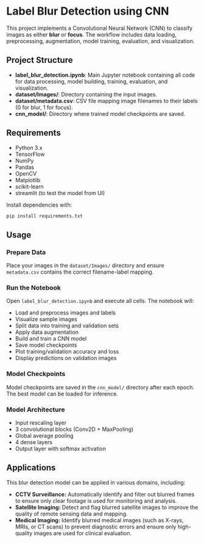 # Label Blur Detection using CNN

This project implements a Convolutional Neural Network (CNN) to classify images as either **blur** or **focus**. The workflow includes data loading, preprocessing, augmentation, model training, evaluation, and visualization.

## Project Structure

- **label_blur_detection.ipynb**: Main Jupyter notebook containing all code for data processing, model building, training, evaluation, and visualization.
- **dataset/Images/**: Directory containing the input images.
- **dataset/metadata.csv**: CSV file mapping image filenames to their labels (0 for blur, 1 for focus).
- **cnn_model/**: Directory where trained model checkpoints are saved.

## Requirements

- Python 3.x
- TensorFlow
- NumPy
- Pandas
- OpenCV
- Matplotlib
- scikit-learn
- streamlit (to test the model from UI)

Install dependencies with:

```sh
pip install requirements.txt
```

## Usage

### Prepare Data

Place your images in the `dataset/Images/` directory and ensure `metadata.csv` contains the correct filename-label mapping.

### Run the Notebook

Open `label_blur_detection.ipynb` and execute all cells. The notebook will:

- Load and preprocess images and labels
- Visualize sample images
- Split data into training and validation sets
- Apply data augmentation
- Build and train a CNN model
- Save model checkpoints
- Plot training/validation accuracy and loss
- Display predictions on validation images

### Model Checkpoints

Model checkpoints are saved in the `cnn_model/` directory after each epoch. The best model can be loaded for inference.

### Model Architecture

- Input rescaling layer
- 3 convolutional blocks (Conv2D + MaxPooling)
- Global average pooling
- 4 dense layers
- Output layer with softmax activation

## Applications

This blur detection model can be applied in various domains, including:

- **CCTV Surveillance:** Automatically identify and filter out blurred frames to ensure only clear footage is used for monitoring and analysis.
- **Satellite Imaging:** Detect and flag blurred satellite images to improve the quality of remote sensing data and mapping.
- **Medical Imaging:** Identify blurred medical images (such as X-rays, MRIs, or CT scans) to prevent diagnostic errors and ensure only high-quality images are used for clinical evaluation.

